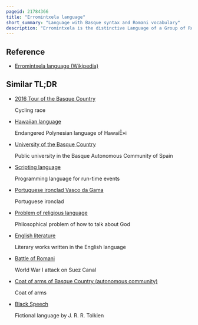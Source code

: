 ```yaml
---
pageid: 21784366
title: "Erromintxela language"
short_summary: "Language with Basque syntax and Romani vocabulary"
description: "Erromintxela is the distinctive Language of a Group of Romani Living in the basque Country who also go by the Name Erromintxela. It is sometimes called Basque Caló or Errumantxela in English ; Caló Vasco, Romaní Vasco, or Errominchela in spanish ; and euskado-rromani or euskado-romani in french. Although detailed Accounts of the Language Date back to the End of the 19th Century linguistic Research began only in the 1990s."
---
```


## Reference

- [Erromintxela language (Wikipedia)](https://en.wikipedia.org/?curid=21784366)

## Similar TL;DR

- [2016 Tour of the Basque Country](/tldr/en/2016-tour-of-the-basque-country)

  Cycling race

- [Hawaiian language](/tldr/en/hawaiian-language)

  Endangered Polynesian language of HawaiÊ»i

- [University of the Basque Country](/tldr/en/university-of-the-basque-country)

  Public university in the Basque Autonomous Community of Spain

- [Scripting language](/tldr/en/scripting-language)

  Programming language for run-time events

- [Portuguese ironclad Vasco da Gama](/tldr/en/portuguese-ironclad-vasco-da-gama)

  Portuguese ironclad

- [Problem of religious language](/tldr/en/problem-of-religious-language)

  Philosophical problem of how to talk about God

- [English literature](/tldr/en/english-literature)

  Literary works written in the English language

- [Battle of Romani](/tldr/en/battle-of-romani)

  World War I attack on Suez Canal

- [Coat of arms of Basque Country (autonomous community)](/tldr/en/coat-of-arms-of-basque-country-autonomous-community)

  Coat of arms

- [Black Speech](/tldr/en/black-speech)

  Fictional language by J. R. R. Tolkien
